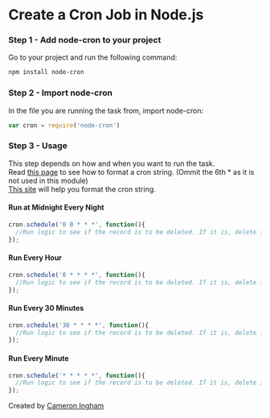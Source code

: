 
# Create a Cron Job in Node.js

### Step 1 - Add node-cron to your project
Go to your project and run the following command:

```sh
npm install node-cron
``` 

### Step 2 - Import node-cron
In the file you are running the task from, import node-cron:

```javascript
var cron = require('node-cron')
```

### Step 3 - Usage
This step depends on how and when you want to run the task.<br/>
Read [this page](http://www.nncron.ru/help/EN/working/cron-format.htm) to see how to format a cron string. (Ommit the 6th * as it is not used in this module)<br/>
[This site](https://crontab.guru/#*_*_*_*_*) will help you format the cron string.
#### Run at Midnight Every Night

```javascript
cron.schedule('0 0 * * *', function(){
  //Run logic to see if the record is to be deleted. If it is, delete it.
});
```

#### Run Every Hour

```javascript
cron.schedule('0 * * * *', function(){
  //Run logic to see if the record is to be deleted. If it is, delete it.
});
```

#### Run Every 30 Minutes

```javascript
cron.schedule('30 * * * *', function(){
  //Run logic to see if the record is to be deleted. If it is, delete it.
});
```

#### Run Every Minute

```javascript
cron.schedule('* * * * *', function(){
  //Run logic to see if the record is to be deleted. If it is, delete it.
});
```

Created by [Cameron Ingham](https://github.com/Camji55)